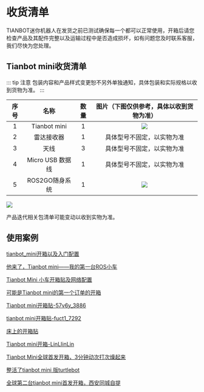 # 收货清单


TIANBOT迷你机器人在发货之前已测试确保每一个都可以正常使用，开箱后请您检查产品及其配件完整以及运输过程中是否造成损坏，如有问题您及时联系客服，我们尽快为您处理。

## Tianbot mini收货清单

::: tip 注意
包装内容和产品样式变更恕不另外单独通知，具体包装和实际规格以收到货物为准。
:::

|序号|名称|数量|图片（下图仅供参考，具体以收到货物为准）|
|:--:|:--:|:--:|:--:|
|1| Tianbot mini | 1 | ![](https://static.tianbot.com/product/20220303/157cc8e53e54ad20e6263eba7c9dc8d1.png)| 
|2| 雷达接收器 | 1 | 具体型号不固定，以实物为准 |
|3| 天线 | 3 | 具体型号不固定，以实物为准 |
|4| Micro USB 数据线 | 1 | 具体型号不固定，以实物为准 |
|5| ROS2GO随身系统 | 1 | ![](https://static.tianbot.com/product/20221215/895f7d17552d3f037af36e155ee80aeb.png) |  

![](https://img.kancloud.cn/c1/e2/c1e21cbf765ba7dbeb432d4cfad5cde2_1240x535.png)

产品迭代相关包清单可能变动以收到实物为准。

## 使用案例

[tianbot_mini开箱以及入门配置](/manual/tianbot_mini/user_case_sharing/chapter1.md)

[他来了，Tianbot mini——我的第一台ROS小车](/manual/tianbot_mini/user_case_sharing/chapter2.md)

[Tianbot Mini 小车开箱贴及网络配置](/manual/tianbot_mini/user_case_sharing/chapter3.md)

[可能是Tianbot mini的第一个订单的开箱](/manual/tianbot_mini/user_case_sharing/chapter4.md)

[Tianbot mini开箱贴-57v6y_3886](/manual/tianbot_mini/user_case_sharing/chapter5.md)

[tianbot mini开箱贴-fuct1_7292](/manual/tianbot_mini/user_case_sharing/chapter6.md)

[床上的开箱贴](/manual/tianbot_mini/user_case_sharing/chapter7.md)

[Tianbot mini开箱-LinLIinLin](/manual/tianbot_mini/user_case_sharing/chapter8.md)

[Tianbot Mini全球首发开箱，3分钟动次打次燥起来](/manual/tianbot_mini/user_case_sharing/chapter9.md)

[整活了tianbot mini 版turtlebot](/manual/tianbot_mini/user_case_sharing/chapter10.md)

[全球第二台tianbot mini首发开箱，西安同城自提](/manual/tianbot_mini/user_case_sharing/chapter11.md)
